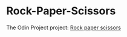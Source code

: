 # Rock-Paper-Scissors

The Odin Project project: [Rock paper scissors](https://www.theodinproject.com/courses/web-development-101/lessons/rock-paper-scissors)
